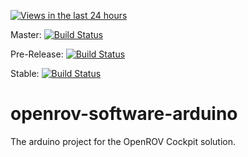 [![Views in the last 24 hours](https://sourcegraph.com/api/repos/github.com/OpenROV/openrov-software-arduino/counters/views-24h.png)](https://sourcegraph.com/github.com/OpenROV/openrov-software-arduino)

Master: [![Build Status](https://secure.travis-ci.org/OpenROV/openrov-software-arduino.png?branch=master)](http://travis-ci.org/OpenROV/openrov-software-arduino) 

Pre-Release: [![Build Status](https://secure.travis-ci.org/OpenROV/openrov-software-arduino.png?branch=pre-release)](http://travis-ci.org/OpenROV/openrov-software-arduino)

Stable: [![Build Status](https://secure.travis-ci.org/OpenROV/openrov-software-arduino.png?branch=stable)](http://travis-ci.org/OpenROV/openrov-software-arduino)

openrov-software-arduino
========================

The arduino project for the OpenROV Cockpit solution. 
